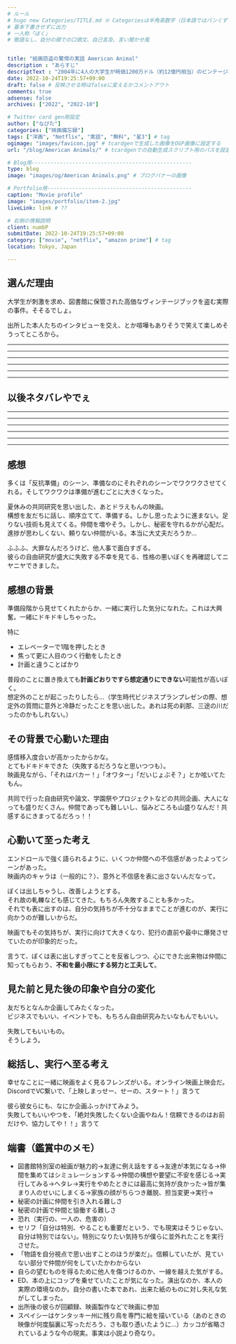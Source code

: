```yaml
---
# ルール
# hugo new Categories/TITLE.md ※ Categoriesは半角英数字（日本語ではパンくずリストが機能しない
# 基本下書きせずに出力
# 一人称「ぼく」
# 敬語なし、自分の頭での口頭文、自己言及、言い聞かせ風


title: "絵画窃盗の驚愕の実話 American Animal"
description : "あらすじ"
descriptText : "2004年に4人の大学生が時価1200万ドル（約12億円相当）のビンテージ本強奪を狙った窃盗事件を映画化。ケンタッキー州で退屈な大学生活を送るウォーレンとスペンサーは、くだらない日常に風穴を開け、特別な人間になりたいと焦がれていた。ある日、2人は大学図書館に保管されている時価1200万ドルを超える画集を盗み出す計画を思いつく。2人の友人で、FBIを目指す秀才エリック、すでに実業家として成功を収めていたチャズに声をかけ、4人は「レザボア・ドッグス」などの犯罪映画を参考に作戦を練る。作戦決行日、特殊メイクで老人の姿に変装した4人は図書館へと足を踏み入れ……。"
date: 2022-10-24T19:25:57+09:00
draft: false # 反映させる時はfalseに変えるかコメントアウト
comments: true
adsense: false
archives: ["2022", "2022-10"]

# Twitter card gen用設定
author: ["なぴた"]
categories: ["映画備忘録"]
tags: ["洋画", "Netflix", "実話", "無料", "星3"] # tag
ogimage: "images/favicon.jpg" # tcardgenで生成した画像をOGP画像に設定する
url: "/blog/American Animals/" # tcardgenでの自動生成スクリプト用のパスを設定

# Blog用---------------------------------------------------
type: blog
image: "images/og/American Animals.png" # ブログバナーの画像

# Portfolio用----------------------------------------------
caption: "Movie profile"
image: "images/portfolio/item-2.jpg"
liveLink: link # ??

# 右側の情報説明
client: numbP
submitDate: 2022-10-24T19:25:57+09:00
category: ["movie", "netflix", "amazon prime"] # tag
location: Tokyo, Japan

---
```


## 選んだ理由
大学生が刺激を求め、図書館に保管された高価なヴィンテージブックを盗む実際の事件。そそるでしょ。

出所した本人たちのインタビューを交え、とか喧嘩もありそうで笑えて楽しめそうってところから。



-------------------------
-------------------------
-------------------------
-------------------------
-------------------------
-------------------------
## 以後ネタバレやでぇ
-------------------------
-------------------------
-------------------------
-------------------------
-------------------------
-------------------------

## 感想
多くは「反抗準備」のシーン、準備なのにそれぞれのシーンでワクワクさせてくれる。そしてワクワクは準備が進むごとに大きくなった。

夏休みの共同研究を思い出した、あとドラえもんの映画。  
構想を友だちに話し、順序立てて、準備する。しかし思ったように進まない。足りない技術も見えてくる。仲間を増やそう。しかし、秘密を守れるかが心配だ。進捗が思わしくない、頼りない仲間がいる。本当に大丈夫だろうか…

ふふふ、大罪なんだろうけど、他人事で面白すぎる。  
彼らの自由研究が盛大に失敗する不幸を見てる、性格の悪いぼくを再確認してニヤニヤできました。




## 感想の背景
準備段階から見せてくれたからか、一緒に実行した気分になれた。これは大興奮。一緒にドキドキしちゃった。

特に  
- エレベーターで1階を押したとき
- 焦って更に人目のつく行動をしたとき
- 計画と違うことばかり
  
普段のことに置き換えても**計画どおりですら想定通りにできない**可能性が高いぼく。  
想定外のことが起こったりしたら…（学生時代ビジネスプランプレゼンの際、想定外の質問に意外と冷静だったことを思い出した。あれは死の刹那、三途の川だったのかもしれない。）


## その背景で心動いた理由
感情移入度合いが高かったからかな。  
とてもドキドキできた（失敗するだろうなと思いつつも）。  
映画見ながら、「それはバカー！」「オワター」「だいじょぶそ？」とか呟いてたもん。

共同で行った自由研究や論文、学園祭やプロジェクトなどの共同企画、大人になっても盛りだくさん。仲間であっても難しいし、悩みどころも山盛りなんだ！共感するにきまってるだろっ！！



## 心動いて至った考え
エンドロールで強く語られるように、いくつか仲間への不信感があったよってシーンがあった。  
映画内のキャラは（一般的に？）、意外と不信感を表に出さないんだなって。

ぼくは出しちゃうし、改善しようとする。  
それ故の軋轢なども感じてきた。もちろん失敗することも多かった。  
それでも表に出すのは、自分の気持ちが不十分なままでことが進むのが、実行に向かうのが難しいからだ。


映画でもその気持ちが、実行に向けて大きくなり、犯行の直前や最中に爆発させていたのが印象的だった。

言うて、ぼくは表に出しすぎってことを反省しつつ、心にできた出来物は仲間に知ってもらおう、**不和を最小限にする努力と工夫して**。


## 見た前と見た後の印象や自分の変化
友だちとなんか企画してみたくなった。  
ビジネスでもいい、イベントでも、もちろん自由研究みたいなもんでもいい。

失敗してもいいもの。  
そうしよう。



## 総括し、実行へ至る考え
幸せなことに一緒に映画をよく見るフレンズがいる。オンライン映画上映会だ。  
DiscordでVC繋いで、「上映しまっせー、せーの、スタート！」言うて

彼ら彼女らにも、なにか企画ふっかけてみよう。  
失敗してもいいやつを、「絶対失敗したくない企画やねん！信頼できるのはお前だけや、協力してや！！」言うて


## 端書（鑑賞中のメモ）
- 図書館特別室の絵画が魅力的→友達に例え話をする→友達が本気になる→仲間を集めてはシミュレーションする→仲間の構想や要望に不安を感じる→実行してみる→ヘタレ→実行をやめたときには最高に気持が良かった→皆が集まり人のせいにしまくる→家族の顔がちらつき離脱、担当変更→実行→
- 秘密の計画に仲間を引き入れる難しさ
- 秘密の計画で仲間と協働する難しさ
- 恐れ（実行の、一人の、危害の）
- セリフ「自分は特別、やることも重要だという、でも現実はそうじゃない、自分は特別ではない」。特別になりたい気持ちが僕らに並外れたことを実行させた。
- 「物語を自分視点で思い出すことのほうが楽だ」。信頼していたが、見ていない部分で仲間が何をしていたかわからない
- 自らの望むものを得るために他人を傷つけるのか、一線を越えた気がする。
- ED、本の上にコップを乗せていたことが気になった。演出なのか、本人の実際の環境なのか。自分の書いた本であれ、出来た紙のものに対し失礼な気がしてしまった。
- 出所後の彼らが回顧録、映画製作などで映画に参加
- スペイシーはケンタッキー州に残り鳥を専門に絵を描いている（あのときの映像が何度脳裏に写っただろう、さも取り憑いたように…）カッコが省略されているような今の現実。事実は小説より奇なり。